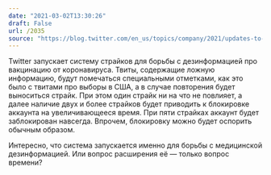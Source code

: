 ```yaml
---
date: "2021-03-02T13:30:26"
draft: False
url: /2035
source: "https://blog.twitter.com/en_us/topics/company/2021/updates-to-our-work-on-covid-19-vaccine-misinformation.html"
---
```


Twitter запускает систему страйков для борьбы с дезинформацией про вакцинацию от коронавируса. Твиты, содержащие ложную информацию, будут помечаться специальными отметками, как это было с твитами про выборы в США, а в случае повторения будет выноситься страйк. При этом один страйк ни на что не повлияет, а далее наличие двух и более страйков будет приводить к блокировке аккаунта на увеличивающееся время. При пяти страйках аккаунт будет заблокирован навсегда.
 Впрочем, блокировку можно будет оспорить обычным образом.

Интересно, что система запускается именно для борьбы с медицинской дезинформацией. Или вопрос расширения её — только вопрос времени?
